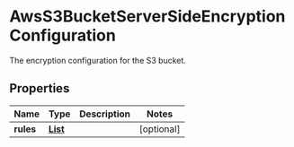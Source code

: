 

# AwsS3BucketServerSideEncryptionConfiguration

The encryption configuration for the S3 bucket.

## Properties

| Name | Type | Description | Notes |
|------------ | ------------- | ------------- | -------------|
|**rules** | [**List**](List.md) |  |  [optional] |



